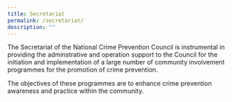 ```yaml
---
title: Secretariat
permalink: /secretariat/
description: ""
---
```

The Secretariat of the National Crime Prevention Council is instrumental in providing the adminstrative and operation support to the Council for the initiation and implementation of a large number of community involvement programmes for the promotion of crime prevention. 

The objectives of these programmes are to enhance crime prevention awareness and practice within the community.